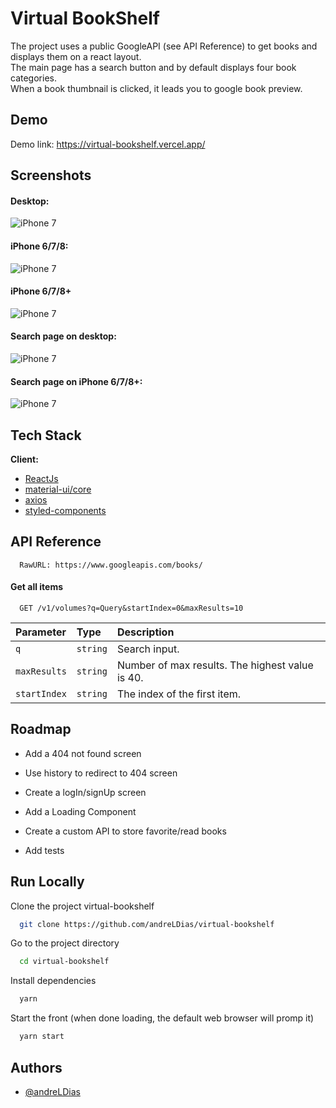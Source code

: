 
# Virtual BookShelf

The project uses a public GoogleAPI (see API Reference) to get books and displays
them on a react layout.  
The main page has a search button and by default displays four book categories.  
When a book thumbnail is clicked, it leads you to google book preview.

## Demo

Demo link: https://virtual-bookshelf.vercel.app/
## Screenshots
#### Desktop:
![iPhone 7](./src/assets/prints/desktop.png)
#### iPhone 6/7/8:
![iPhone 7](./src/assets/prints/iphone7.png)
#### iPhone 6/7/8+
![iPhone 7](./src/assets/prints/iphone7plus.png)
#### Search page on desktop:
![iPhone 7](./src/assets/prints/search-desktop.png)
#### Search page on iPhone 6/7/8+:
![iPhone 7](./src/assets/prints/search-iphone7plus.png)

## Tech Stack

**Client:** 
* [ReactJs](https://reactjs.org/)
* [material-ui/core](http://material-ui.com/)
* [axios](https://github.com/axios/axios)
* [styled-components](https://www.styled-components.com/)

## API Reference

```http
  RawURL: https://www.googleapis.com/books/
```

#### Get all items

```http
  GET /v1/volumes?q=Query&startIndex=0&maxResults=10
```

| Parameter    | Type     | Description                                     |
| :----------- | :------- | :---------------------------------------------- |
| `q`          | `string` | Search input.                                   |
| `maxResults` | `string` | Number of max results. The highest value is 40. |
| `startIndex` | `string` | The index of the first item.                    |


  
## Roadmap

- Add a 404 not found screen

- Use history to redirect to 404 screen

- Create a logIn/signUp screen

- Add a Loading Component

- Create a custom API to store favorite/read books

- Add tests
  
## Run Locally

Clone the project virtual-bookshelf

```bash
  git clone https://github.com/andreLDias/virtual-bookshelf
```

Go to the project directory

```bash
  cd virtual-bookshelf
```

Install dependencies

```bash
  yarn
```

Start the front (when done loading, the default web browser will promp it)

```bash
  yarn start
```

  
## Authors

- [@andreLDias](https://www.github.com/andreLDias)

  